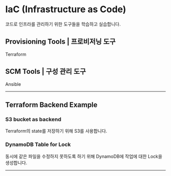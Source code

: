 # IaC (Infrastructure as Code)

코드로 인프라를 관리하기 위한 도구들을 학습하고 실습합니다.

## Provisioning Tools | 프로비저닝 도구

Terraform

## SCM Tools | 구성 관리 도구

Ansible


----------------------------------------------------------------------------------------------------------------

## Terraform Backend Example

### S3 bucket as backend

Terraform의 state를 저장하기 위해 S3를 사용합니다.

### DynamoDB Table for Lock

동시에 같은 파일을 수정하지 못하도록 하기 위해 DynamoDB에 작업에 대한 Lock을 생성합니다.

----------------------------------------------------------------------------------------------------------------